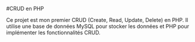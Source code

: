 
#CRUD en PHP

Ce projet est mon premier CRUD (Create, Read, Update, Delete) en PHP. Il utilise une base de données MySQL pour stocker les données et PHP pour implémenter les fonctionnalités CRUD.

